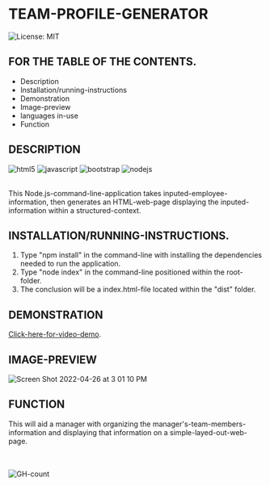 # TEAM-PROFILE-GENERATOR
![License: MIT](https://img.shields.io/badge/License-MIT-yellow.svg)

## FOR THE TABLE OF THE CONTENTS.
* Description
* Installation/running-instructions
* Demonstration
* Image-preview
* languages in-use
* Function

## DESCRIPTION
<div>
  <img src="https://img.shields.io/badge/HTML5-E34F26?style=for-the-badge&logo=html5&logoColor=white" alt="html5"/>
  <img src="https://img.shields.io/badge/JavaScript-323330?style=for-the-badge&logo=javascript&logoColor=F7DF1E" alt="javascript"/>
  <img src="https://img.shields.io/badge/Bootstrap-563D7C?style=for-the-badge&logo=bootstrap&logoColor=white" alt="bootstrap"/>
  <img src="https://img.shields.io/badge/Node.js-339933?style=for-the-badge&logo=nodedotjs&logoColor=white" alt="nodejs"/>
  </br>
  </br>
</div>

This Node.js-command-line-application takes inputed-employee-information, then generates an HTML-web-page displaying the inputed-information within a structured-context.

## INSTALLATION/RUNNING-INSTRUCTIONS.
1. Type "npm install" in the command-line with installing the dependencies needed to run the application.
2. Type "node index" in the command-line positioned within the root-folder.
3. The conclusion will be a index.html-file located within the "dist" folder.

## DEMONSTRATION
[Click-here-for-video-demo](https://drive.google.com/file/d/1iTDmOChJLPZBmYluwolXQYJ131ItpADI/view?usp=sharing).

## IMAGE-PREVIEW
![Screen Shot 2022-04-26 at 3 01 10 PM](https://user-images.githubusercontent.com/94572199/165377600-5fe0afd3-f6e0-4769-adb6-e5eb77bac448.png)

## FUNCTION
This will aid a manager with organizing the manager's-team-members-information and displaying that information on a simple-layed-out-web-page.

<div id="badges">
  <br/>
  <br/>
  <img src="https://hits.seeyoufarm.com/api/count/incr/badge.svg?url=https%3A%2F%2Fgithub.com%2F{username}1212%2Fhit-counter" alt="GH-count"/>
  </div>

